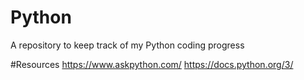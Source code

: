 # Python
A repository to keep track of my Python coding progress

#Resources
https://www.askpython.com/
https://docs.python.org/3/
